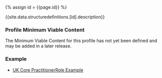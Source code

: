 
{% assign id = {{page.id}} %}

{{site.data.structuredefinitions.[id].description}}

<!-- end TOC -->

### Profile Minimum Viable Content ###

The Minimum Viable Content for this profile has not yet been defined and may be added in a later release.

### Example ###

- [UK Core PractitionerRole Example](UKCore-PractitionerRole-Example.html)